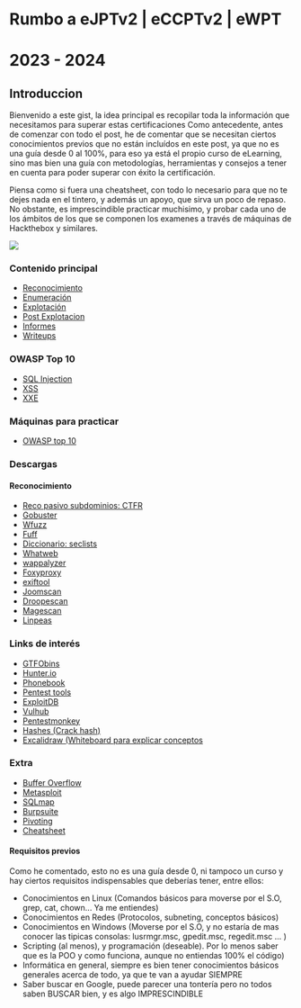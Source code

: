 # Rumbo a eJPTv2 | eCCPTv2 | eWPT
# 2023 - 2024
## Introduccion

Bienvenido a este gist, la idea principal es recopilar toda la información que necesitamos para superar estas certificaciones
Como antecedente, antes de comenzar con todo el post, he de comentar que se necesitan ciertos conocimientos previos que no están
incluídos en este post, ya que no es una guía desde 0 al 100%, para eso ya está el propio curso de eLearning, sino mas bien una guía
con metodologías, herramientas y consejos a tener en cuenta para poder superar con éxito la certificación.

Piensa como si fuera una cheatsheet, con todo lo necesario para que no te dejes nada en el tintero, y además un apoyo, que sirva
un poco de repaso. No obstante, es imprescindible practicar muchisimo, y probar cada uno de los ámbitos de los que se componen los examenes a través de máquinas de Hackthebox y similares.

<img align="center" src="https://raw.githubusercontent.com/glmbxecurity/assets/main/eJPT.png" />  

### Contenido principal  
- [Reconocimiento](https://github.com/glmbxecurity/eJPT2_eCCPT2_eWPT_Notes/blob/main/reco.md)
- [Enumeración](https://github.com/glmbxecurity/eJPT2_eCCPT2_eWPT_Notes/blob/main/enum.md)
- [Explotación](https://github.com/glmbxecurity/eJPT2_eCCPT2_eWPT_Notes/blob/main/explotacion.md)
- [Post Explotacion](https://github.com/glmbxecurity/eJPT2_eCCPT2_eWPT_Notes/blob/main/postexplotacion.md)
- [Informes]()
- [Writeups](https://github.com/glmbxecurity/eJPT2_eCCPT2_eWPT_Notes/blob/main/writeups.md)

### OWASP Top 10
- [SQL Injection](https://github.com/glmbxecurity/eJPT2_eCCPT2_eWPT_Notes/blob/main/sqlinjection.md)
- [XSS](https://github.com/glmbxecurity/eJPT2_eCCPT2_eWPT_Notes/blob/main/xss.md)
- [XXE](https://github.com/glmbxecurity/eJPT2_eCCPT2_eWPT_Notes/blob/main/xxe.md)

### Máquinas para practicar
- [OWASP top 10](https://github.com/glmbxecurity/eJPT2_eCCPT2_eWPT_Notes/blob/main/maquinasowasp.md)

### Descargas 
 #### Reconocimiento
 * [Reco pasivo subdominios: CTFR](https://github.com/UnaPibaGeek/ctfr)
 * [Gobuster](https://github.com/OJ/gobuster)
 * [Wfuzz](https://github.com/xmendez/wfuzz)
 * [Fuff](https://github.com/ffuf/ffuf)
 * [Diccionario: seclists](https://github.com/danielmiessler/SecLists)
 * [Whatweb](https://github.com/urbanadventurer/WhatWeb)
 * [wappalyzer](https://addons.mozilla.org/es/firefox/addon/wappalyzer/)
 * [Foxyproxy](https://addons.mozilla.org/es/firefox/addon/foxyproxy-basic/)
 * [exiftool](https://github.com/exiftool/exiftool)
 * [Joomscan](https://github.com/OWASP/joomscan)
 * [Droopescan](https://github.com/SamJoan/droopescan)
 * [Magescan](https://github.com/steverobbins/magescan)
 * [Linpeas](https://github.com/carlospolop/PEASS-ng/tree/master/linPEAS)
   


### Links de interés 
 * [GTFObins](https://github.com/exiftool/exiftool)
 * [Hunter.io](https://hunter.io/search/) 
 * [Phonebook](https://phonebook.cz/)
 * [Pentest tools](https://pentest-tools.com)
 * [ExploitDB](https://www.exploit-db.com/)
 * [Vulhub](https://github.com/vulhub/vulhub)
 * [Pentestmonkey](https://pentestmonkey.net/cheat-sheet/shells/reverse-shell-cheat-sheet)
 * [Hashes (Crack hash)](https://hashes.com/en/decrypt/hash)
 * [Excalidraw (Whiteboard para explicar conceptos](https://excalidraw.com/)
   
### Extra 
- [Buffer Overflow]()  
- [Metasploit]()
- [SQLmap]()
- [Burpsuite]()
- [Pivoting]()
- [Cheatsheet]() 

#### Requisitos previos

Como he comentado, esto no es una guía desde 0, ni tampoco un curso y hay ciertos requisitos indispensables que deberías tener, entre ellos: 
- Conocimientos en Linux (Comandos básicos para moverse por el S.O, grep, cat, chown... Ya me entiendes)
- Conocimientos en Redes (Protocolos, subneting, conceptos básicos)
- Conocimientos en Windows (Moverse por el S.O, y no estaría de mas conocer las tipicas consolas: lusrmgr.msc, gpedit.msc, regedit.msc ... )
- Scripting (al menos), y programación (deseable). Por lo menos saber que es la POO y como funciona, aunque no entiendas 100% el código)
- Informática en general, siempre es bien tener conocimientos básicos generales acerca de todo, ya que te van a ayudar SIEMPRE
- Saber buscar en Google, puede parecer una tontería pero no todos saben BUSCAR bien, y es algo IMPRESCINDIBLE
